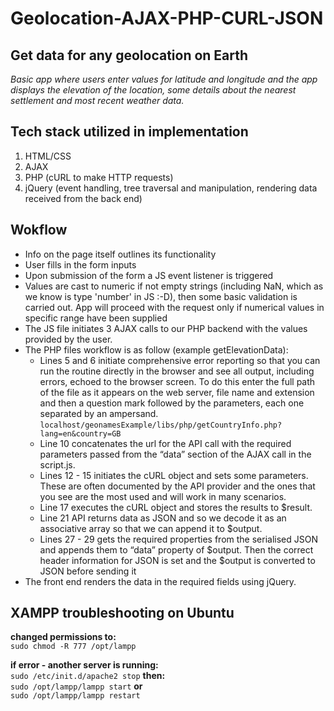 # Geolocation-AJAX-PHP-CURL-JSON

## Get data for any geolocation on Earth

*Basic app where users enter values for latitude and longitude and the app displays the elevation of the location, some details about the nearest settlement and most recent weather data.*  

## Tech stack utilized in implementation

1. HTML/CSS
2. AJAX
3. PHP (cURL to make HTTP requests)
4. jQuery (event handling, tree traversal and manipulation, rendering data received from the back end)

## Wokflow

- Info on the page itself outlines its functionality
- User fills in the form inputs
- Upon submission of the form a JS event listener is triggered
- Values are cast to numeric if not empty strings (including NaN, which as we know is type 'number' in JS :-D), then some basic validation is carried out. App will proceed with the request only if numerical values in specific range have been supplied
- The JS file initiates 3 AJAX calls to our PHP backend with the values provided by the user.
- The PHP files workflow is as follow (example getElevationData):
    - Lines 5 and 6 initiate comprehensive error reporting so that you can run the routine directly in the browser and see all output, including errors, echoed to the browser screen. To do this enter the full path of the file as it appears on the web server, file name and extension and then a question mark followed by the parameters, each one separated by an ampersand.  
    `localhost/geonamesExample/libs/php/getCountryInfo.php?lang=en&country=GB`  
    - Line 10 concatenates the url for the API call with the required parameters passed from the “data” section of the AJAX call in the script.js.
    - Lines 12 - 15 initiates the cURL object and sets some parameters. These are often documented by the API provider and the ones that you see are the most used and will work in many scenarios.
    - Line 17 executes the cURL object and stores the results to $result.
    - Line 21 API returns data as JSON and so we decode it as an associative array so that we can append it to $output. 
    - Lines 27 - 29 gets the required properties from the serialised JSON and appends them to “data” property of $output. Then the correct header information for JSON is set and the $output is converted to JSON before sending it
- The front end renders the data in the required fields using jQuery.


## XAMPP troubleshooting on Ubuntu

**changed permissions to:**  
`sudo chmod -R 777 /opt/lampp`

**if error - another server is running:**  
`sudo /etc/init.d/apache2 stop`
**then:**  
`sudo /opt/lampp/lampp start`
**or**  
`sudo /opt/lampp/lampp restart`
